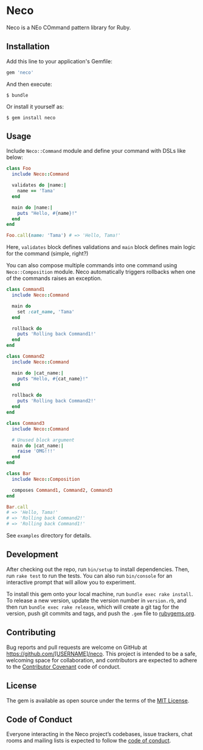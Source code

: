 # Neco

Neco is a NEo COmmand pattern library for Ruby.

## Installation

Add this line to your application's Gemfile:

```ruby
gem 'neco'
```

And then execute:

    $ bundle

Or install it yourself as:

    $ gem install neco

## Usage

Include `Neco::Command` module and define your command with DSLs like below:

```ruby
class Foo
  include Neco::Command

  validates do |name:|
    name == 'Tama'
  end

  main do |name:|
    puts "Hello, #{name}!"
  end
end

Foo.call(name: 'Tama') # => 'Hello, Tama!'
```

Here, `validates` block defines validations and `main` block defines main logic for the command (simple, right?)

You can also compose multiple commands into one command using `Neco::Composition` module. Neco automatically triggers rollbacks when one of the commands raises an exception.

```ruby
class Command1
  include Neco::Command

  main do
    set :cat_name, 'Tama'
  end

  rollback do
    puts 'Rolling back Command1!'
  end
end

class Command2
  include Neco::Command

  main do |cat_name:|
    puts "Hello, #{cat_name}!"
  end

  rollback do
    puts 'Rolling back Command2!'
  end
end

class Command3
  include Neco::Command

  # Unused block argument
  main do |cat_name:|
    raise 'OMG!!!'
  end
end

class Bar
  include Neco::Composition

  composes Command1, Command2, Command3
end

Bar.call
# => 'Hello, Tama!'
# => 'Rolling back Command2!'
# => 'Rolling back Command1!'
```

See `examples` directory for details.

## Development

After checking out the repo, run `bin/setup` to install dependencies. Then, run `rake test` to run the tests. You can also run `bin/console` for an interactive prompt that will allow you to experiment.

To install this gem onto your local machine, run `bundle exec rake install`. To release a new version, update the version number in `version.rb`, and then run `bundle exec rake release`, which will create a git tag for the version, push git commits and tags, and push the `.gem` file to [rubygems.org](https://rubygems.org).

## Contributing

Bug reports and pull requests are welcome on GitHub at https://github.com/[USERNAME]/neco. This project is intended to be a safe, welcoming space for collaboration, and contributors are expected to adhere to the [Contributor Covenant](http://contributor-covenant.org) code of conduct.

## License

The gem is available as open source under the terms of the [MIT License](https://opensource.org/licenses/MIT).

## Code of Conduct

Everyone interacting in the Neco project’s codebases, issue trackers, chat rooms and mailing lists is expected to follow the [code of conduct](https://github.com/[USERNAME]/neco/blob/master/CODE_OF_CONDUCT.md).
